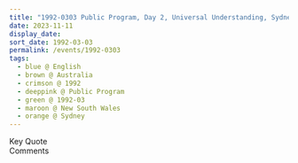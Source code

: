 ```yaml
---
title: "1992-0303 Public Program, Day 2, Universal Understanding, Sydney, New South Wales, Australia"
date: 2023-11-11
display_date: 
sort_date: 1992-03-03
permalink: /events/1992-0303
tags:
  - blue @ English
  - brown @ Australia
  - crimson @ 1992
  - deeppink @ Public Program
  - green @ 1992-03
  - maroon @ New South Wales
  - orange @ Sydney
---
```


<wave-list>
  <list-title color="green" width="75">Key Quote</list-title>
  <list-item color="BlanchedAlmond"  width="200"></list-item>
  <list-item color="Lavender"></list-item>
  <list-item color="BlanchedAlmond"></list-item>
</wave-list>

<br>

<wave-list>
  <list-title color="green" width="75">Comments</list-title>
  <list-item color="BlanchedAlmond"  width="200"></list-item>
  <list-item color="Lavender"></list-item>
  <list-item color="BlanchedAlmond"></list-item>
</wave-list>